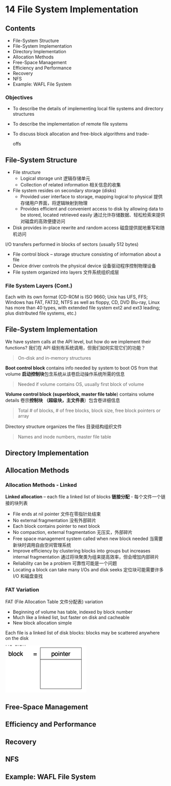 # 14 File System Implementation

## Contents

- File-System Structure &#x20;
- File-System Implementation &#x20;
- Directory Implementation &#x20;
- Allocation Methods &#x20;
- Free-Space Management &#x20;
- Efficiency and Performance &#x20;
- Recovery &#x20;
- NFS &#x20;
- Example: WAFL File System

### Objectives

- To describe the details of implementing local file systems and directory structures &#x20;
- To describe the implementation of remote file systems &#x20;
- To discuss block allocation and free-block algorithms and trade- &#x20;

  offs

## File-System Structure

- File structure
  - Logical storage unit 逻辑存储单元
  - Collection of related information 相关信息的收集
- File system resides on secondary storage (disks)
  - Provided user interface to storage, mapping logical to physical 提供存储用户界面，将逻辑映射到物理
  - Provides efficient and convenient access to disk by allowing data to be stored, located retrieved easily 通过允许存储数据、轻松检索来提供对磁盘的高效便捷访问
- Disk provides in-place rewrite and random access 磁盘提供就地重写和随机访问

I/O transfers performed in blocks of sectors (usually 512 bytes)

- File control block – storage structure consisting of information about a file
- Device driver controls the physical device 设备驱动程序控制物理设备
- File system organized into layers 文件系统组织成层

### File System Layers (Cont.)

Each with its own format (CD-ROM is ISO 9660; Unix has UFS, FFS; Windows has FAT, FAT32, NTFS as well as floppy, CD, DVD Blu-ray, Linux has more than 40 types, with extended file system ext2 and ext3 leading; plus distributed file systems, etc.)

## File-System Implementation

We have system calls at the API level, but how do we implement their functions? 我们在 API 级别有系统调用，但我们如何实现它们的功能？&#x20;

> On-disk and in-memory structures

**Boot control block** contains info needed by system to boot OS from that volume **启动控制块**包含系统从该卷启动操作系统所需的信息 &#x20;

> Needed if volume contains OS, usually first block of volume&#x20;

**Volume control block** **(superblock, master file table**) contains volume details 卷宗**控制块** **（超级块，主文件表**）包含卷详细信息

> Total # of blocks, # of free blocks, block size, free block pointers or array&#x20;

Directory structure organizes the files 目录结构组织文件

> Names and inode numbers, master file table

## Directory Implementation

## Allocation Methods

### Allocation Methods - Linked

**Linked allocation** – each file a linked list of blocks **链接分配** - 每个文件一个链接的块列表

- File ends at nil pointer 文件在零指针处结束
- No external fragmentation 没有外部碎片
- Each block contains pointer to next block
- No compaction, external fragmentation 无压实，外部碎片
- Free space management system called when new block needed 当需要新块时调用自由空间管理系统
- Improve efficiency by clustering blocks into groups but increases internal fragmentation 通过将块聚类为组来提高效率，但会增加内部碎片
- Reliability can be a problem 可靠性可能是一个问题
- Locating a block can take many I/Os and disk seeks 定位块可能需要许多 I/O 和磁盘查找

### FAT Variation

FAT (File Allocation Table 文件分配表) variation

- Beginning of volume has table, indexed by block number
- Much like a linked list, but faster on disk and cacheable
- New block allocation simple

Each file is a linked list of disk blocks: blocks may be scattered anywhere on the disk

![](image/image_B7IZF8A4AA.png)

## Free-Space Management

## Efficiency and Performance

## Recovery

## NFS

## Example: WAFL File System
